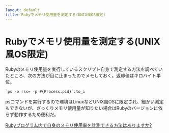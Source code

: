 ```yaml
---
layout: default
title: Rubyでメモリ使用量を測定する(UNIX風OS限定)
---
```


# Rubyでメモリ使用量を測定する(UNIX風OS限定)

Rubyのメモリ使用量を実行しているスクリプト自身で測定する方法を調べていたところ、次の方法が目に止まったのでメモしておく。返却値はキロバイト単位。

    `ps -o rss= -p #{Process.pid}`.to_i

psコマンドを実行するので環境はLinuxなどUNIX風OSに限定され、細かい測定もできないが、ざっくりメモリ使用量が知りたい場合はRubyのバージョンに依らず動作するため便利だ。

[Rubyプログラム内で自身のメモリ使用率を計測できる方法はありますか?](http://qa.atmarkit.co.jp/q/2183)
